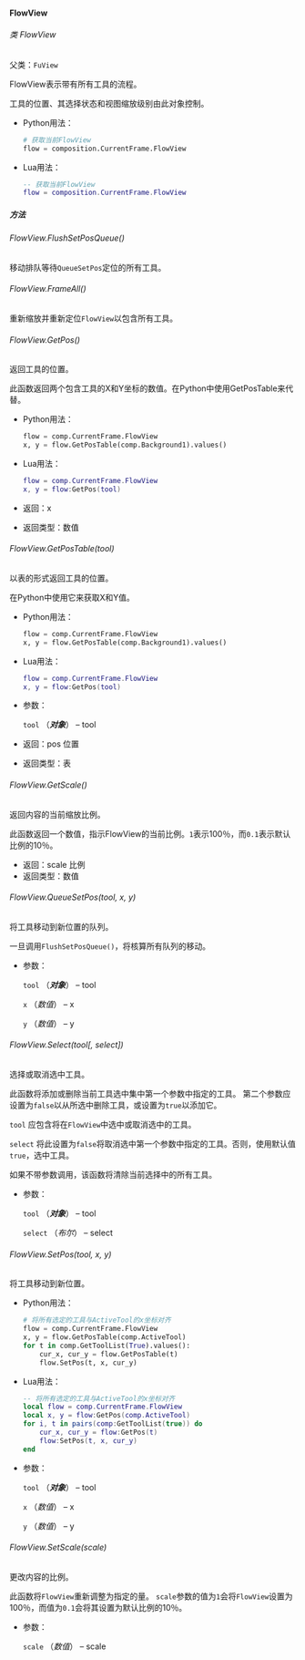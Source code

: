 #### FlowView

###### 类 FlowView

父类：`FuView`

FlowView表示带有所有工具的流程。

工具的位置、其选择状态和视图缩放级别由此对象控制。

- Python用法：

  ```python
  # 获取当前FlowView
  flow = composition.CurrentFrame.FlowView
  ```

- Lua用法：

  ```lua
  -- 获取当前FlowView
  flow = composition.CurrentFrame.FlowView
  ```

##### 方法

###### FlowView.FlushSetPosQueue()

移动排队等待`QueueSetPos`定位的所有工具。

###### FlowView.FrameAll()

重新缩放并重新定位`FlowView`以包含所有工具。

###### FlowView.GetPos()

返回工具的位置。

此函数返回两个包含工具的X和Y坐标的数值。在Python中使用GetPosTable来代替。

- Python用法：

  ```python
  flow = comp.CurrentFrame.FlowView
  x, y = flow.GetPosTable(comp.Background1).values()
  ```

- Lua用法：

  ```lua
  flow = comp.CurrentFrame.FlowView
  x, y = flow:GetPos(tool)
  ```

- 返回：x

- 返回类型：数值

###### FlowView.GetPosTable(*tool*)

以表的形式返回工具的位置。

在Python中使用它来获取X和Y值。

- Python用法：

  ```python
  flow = comp.CurrentFrame.FlowView
  x, y = flow.GetPosTable(comp.Background1).values()
  ```

- Lua用法：

  ```lua
  flow = comp.CurrentFrame.FlowView
  x, y = flow:GetPos(tool)
  ```

- 参数：

  `tool` （***对象***） – tool

- 返回：pos 位置

- 返回类型：表

###### FlowView.GetScale()

返回内容的当前缩放比例。

此函数返回一个数值，指示FlowView的当前比例。`1`表示100％，而`0.1`表示默认比例的10％。

- 返回：scale 比例
- 返回类型：数值

###### FlowView.QueueSetPos(*tool, x, y*) 

将工具移动到新位置的队列。

一旦调用`FlushSetPosQueue()`，将核算所有队列的移动。

- 参数：

  `tool` （***对象***） – tool

  `x` （*数值*） – x

  `y` （*数值*） – y

###### FlowView.Select(*tool[, select]*) 

选择或取消选中工具。

此函数将添加或删除当前工具选中集中第一个参数中指定的工具。 第二个参数应设置为`false`以从所选中删除工具，或设置为`true`以添加它。

`tool` 应包含将在`FlowView`中选中或取消选中的工具。

`select` 将此设置为`false`将取消选中第一个参数中指定的工具。否则，使用默认值`true`，选中工具。

如果不带参数调用，该函数将清除当前选择中的所有工具。

- 参数：

  `tool` （***对象***） – tool

  `select` （*布尔*） – select

###### FlowView.SetPos(*tool, x, y*) 

将工具移动到新位置。

- Python用法：

  ```python
  # 将所有选定的工具与ActiveTool的x坐标对齐
  flow = comp.CurrentFrame.FlowView
  x, y = flow.GetPosTable(comp.ActiveTool)
  for t in comp.GetToolList(True).values():
      cur_x, cur_y = flow.GetPosTable(t)
      flow.SetPos(t, x, cur_y)
  
  ```

- Lua用法：

  ```lua
  -- 将所有选定的工具与ActiveTool的x坐标对齐
  local flow = comp.CurrentFrame.FlowView
  local x, y = flow:GetPos(comp.ActiveTool)
  for i, t in pairs(comp:GetToolList(true)) do
      cur_x, cur_y = flow:GetPos(t)
      flow:SetPos(t, x, cur_y)
  end
  ```

- 参数：

  `tool` （***对象***） – tool

  `x` （*数值*） – x

  `y` （*数值*） – y

###### FlowView.SetScale(*scale*) 

更改内容的比例。

此函数将`FlowView`重新调整为指定的量。 `scale`参数的值为`1`会将`FlowView`设置为100％，而值为`0.1`会将其设置为默认比例的10％。

- 参数：
  
  `scale` （*数值*） – scale